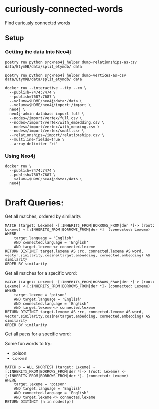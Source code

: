 # curiously-connected-words
Find curiously connected words

## Setup

### Getting the data into Neo4j

```shell
poetry run python src/neo4j_helper dump-relationships-as-csv data/EtymDB/data/split_etymdb/ data
```

```shell
poetry run python src/neo4j_helper dump-vertices-as-csv data/EtymDB/data/split_etymdb/ data
```

```shell
docker run --interactive --tty --rm \
  --publish=7474:7474 \
  --publish=7687:7687 \
  --volume=$HOME/neo4j/data:/data \
  --volume=$HOME/neo4j/import:/import \
  neo4j \
  neo4j-admin database import full \
  --nodes=/import/vertex/full.csv \
  --nodes=/import/vertex/with_embedding.csv \
  --nodes=/import/vertex/with_meaning.csv \
  --nodes=/import/vertex/small.csv \
  --relationships=/import/relationships.csv \
  --multiline-fields=true \
  --array-delimiter "\t"
```

### Using Neo4j

```shell
docker run \
  --publish=7474:7474 \
  --publish=7687:7687 \
  --volume=$HOME/neo4j/data:/data \
  neo4j
```

# Draft Queries:

Get all matches, ordered by similarity:

```
MATCH (target: Lexeme) -[:INHERITS_FROM|BORROWS_FROM|der *]-> (root: Lexeme) <-[:INHERITS_FROM|BORROWS_FROM|der *]- (connected: Lexeme)
WHERE
    target.language = 'English'
    AND connected.language = 'English'
    AND target.lexeme <> connected.lexeme
RETURN DISTINCT target.lexeme AS src, connected.lexeme AS word, vector.similarity.cosine(target.embedding, connected.embedding) AS similarity
ORDER BY similarity
```

Get all matches for a specific word:
```
MATCH (target: Lexeme) -[:INHERITS_FROM|BORROWS_FROM|der *]-> (root: Lexeme) <-[:INHERITS_FROM|BORROWS_FROM|der *]- (connected: Lexeme)
WHERE
    target.lexeme = 'poison'
    AND target.language = 'English'
    AND connected.language = 'English'
    AND target.lexeme <> connected.lexeme
RETURN DISTINCT target.lexeme AS src, connected.lexeme AS word, vector.similarity.cosine(target.embedding, connected.embedding) AS similarity
ORDER BY similarity
```

Get all paths for a specific word:

Some fun words to try:

* poison
* coronal

```
MATCH p = ALL SHORTEST (target: Lexeme) -[:INHERITS_FROM|BORROWS_FROM|der *]-> (root: Lexeme) <-[:INHERITS_FROM|BORROWS_FROM|der *]- (connected: Lexeme)
WHERE
    target.lexeme = 'poison'
    AND target.language = 'English'
    AND connected.language = 'English'
    AND target.lexeme <> connected.lexeme
RETURN DISTINCT [n in nodes(p)]
```
